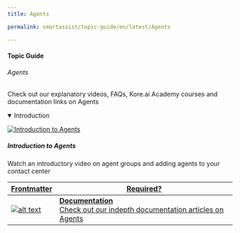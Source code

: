 ```yaml
---
title: Agents

permalink: smartassist/topic-guide/en/latest/Agents     

---
```

#### Topic Guide
###### Agents

   Check out our explanatory videos, FAQs, Kore.ai Academy courses and documentation links on Agents
    
<details class="introduction-video" open>
  <summary>Introduction
  </summary>
  
   [![Introduction to Agents](images/VideoCoverImage.png)](https://drive.google.com/file/d/1lnrbdTb56Vnbpwt46KLATHBgSS_CAOh7/view)

  ##### Introduction to Agents
  Watch an introductory video on agent groups and adding agents to your contact center

</details>


<a class="doc-link" target="_blank" href="https://docs.kore.ai/smartassist/getting-started/agent-management/">
 

| Frontmatter | Required? |
|-------------|-------------|
| ![alt text](images/docIcon.svg "Title") | **Documentation**  <br /> Check out our indepth documentation articles on Agents | 


</a>